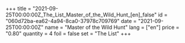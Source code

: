+++
title = "2021-09-25T00:00:00Z_The_List_Master_of_the_Wild_Hunt_[en]_false"
id = "060d72ba-ea62-4a94-8ca0-37978c709769"
date = "2021-09-25T00:00:00Z"
name = "Master of the Wild Hunt"
lang = ["en"]
price = "0.80"
quantity = 4
foil = false
set = "The List"
+++
